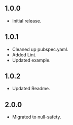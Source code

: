 ## 1.0.0

- Initial release.

## 1.0.1

- Cleaned up pubspec.yaml.
- Added Lint.
- Updated example.

## 1.0.2

- Updated Readme.

## 2.0.0

- Migrated to null-safety.
